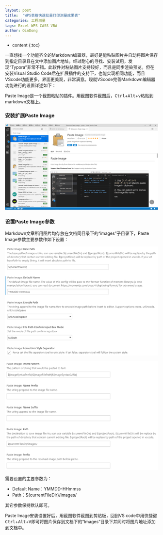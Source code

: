 ```yaml
---
layout: post
title:  "WPS表格快速批量打印测量成果表"
categories: 工程测量
tags: Excel WPS CASS VBA
author: QinDong
---
```

* content
{:toc}

一直想找一个功能齐全的Markdown编辑器，最好是能粘贴图片并自动将图片保存到指定目录且在文中添加图片地址。经过耐心的寻找、安装试用，发现“Typora”非常不错。此软件对粘贴图片支持较好，而且是同步渲染预览。但在安装Visual Studio Code后在扩展插件的支持下，也能实现相同功能，而且VScode功能更多，界面更美观，非常满意。现就VScode完善Markdown编辑器功能进行的设置详述如下：

Paste Image是一个截图粘贴的插件。用截图软件截图后，<kbd>Ctrl</kbd>+<kbd>Alt</kbd>+<kbd>v</kbd>粘贴到markdown文档上。

### 安装扩展Paste Image

![](images/20190920-154140.png)

### 设置Paste Image参数

Markdown文章所用图片均存放在文档同目录下的“images”子目录下，Paste Image参数主要参数作如下设置：

![](images/20190920-155526.png)

![](images/20190920-155613.png)

需要设置的主要参数为：

- Default Name：YMMDD-HHmmss
- Path：${currentFileDir}/images/

其它参数保持默认即可。

Paste Image安装设置好后，用截图软件截图到剪贴板，回到VS code中用快捷键<kbd>Ctrl</kbd>+<kbd>Alt</kbd>+<kbd>V</kbd>即可将图片保存到文档下的“Images”目录下并同时将图片地址添加到文档中。